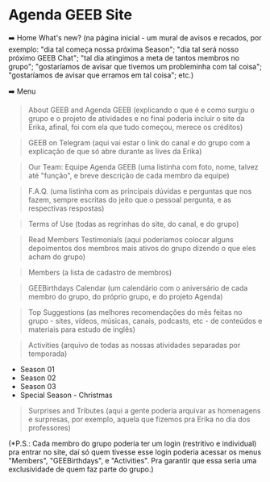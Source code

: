 # Agenda GEEB Site 

➡️ Home 
What's new? 
(na página inicial - um mural de avisos e recados, por exemplo: "dia tal começa nossa próxima Season"; "dia tal será nosso próximo GEEB Chat"; "tal dia atingimos a meta de tantos membros no grupo"; "gostaríamos de avisar que tivemos um probleminha com tal coisa"; "gostaríamos de avisar que erramos em tal coisa"; etc.) 

➡️ Menu 
> About GEEB and Agenda GEEB 
(explicando o que é e como surgiu o grupo e o projeto de atividades e no final poderia incluir o site da Erika, afinal, foi com ela que tudo começou, merece os créditos) 

> GEEB on Telegram 
(aqui vai estar o link do canal e do grupo com a explicação de que só abre durante as lives da Erika) 

> Our Team: Equipe Agenda GEEB 
(uma listinha com foto, nome, talvez até "função", e breve descrição de cada membro da equipe) 

> F.A.Q. 
(uma listinha com as principais dúvidas e perguntas que nos fazem, sempre escritas do jeito que o pessoal pergunta, e as respectivas respostas) 

> Terms of Use 
(todas as regrinhas do site, do canal, e do grupo) 

> Read Members Testimonials 
(aqui poderíamos colocar alguns depoimentos dos membros mais ativos do grupo dizendo o que eles acham do grupo) 

> Members 
(a lista de cadastro de membros)

> GEEBirthdays Calendar 
(um calendário com o aniversário de cada membro do grupo, do próprio grupo, e do projeto Agenda) 

> Top Suggestions 
(as melhores recomendações do mês feitas no grupo - sites, vídeos, músicas, canais, podcasts, etc - de conteúdos e materiais para estudo de inglês) 

> Activities 
(arquivo de todas as nossas atividades separadas por temporada) 
- Season 01 
- Season 02 
- Season 03 
- Special Season - Christmas 

> Surprises and Tributes 
(aqui a gente poderia arquivar as homenagens e surpresas, por exemplo, aquela que fizemos pra Erika no dia dos professores) 


(*P.S.: Cada membro do grupo poderia ter um login (restritivo e individual) pra entrar no site, daí só quem tivesse esse login poderia acessar os menus "Members", "GEEBirthdays", e "Activities". Pra garantir que essa seria uma exclusividade de quem faz parte do grupo.)